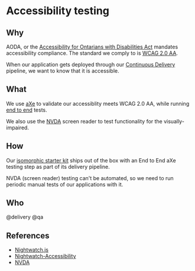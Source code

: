# Accessibility testing

## Why

AODA, or the [Accessibility for Ontarians with Disabilities Act](http://www.aoda.ca/) mandates accessibility compliance. The standard we comply to is [WCAG 2.0 AA](https://www.w3.org/WAI/WCAG20/quickref/).

When our application gets deployed through our [Continuous Delivery](../process/continuous-delivery.md) pipeline, we want to know that it is accessible.

## What

We use [aXe](https://www.deque.com/products/axe/) to validate our accessiblity meets WCAG 2.0 AA, while running [end to end](e2e.md) tests.

We also use the [NVDA](https://www.nvaccess.org/) screen reader to test functionality for the visually-impaired.

## How

Our [isomorphic starter kit](../development/starter-kits.md) ships out of the box with an End to End aXe testing step as part of its delivery pipeline.

NVDA (screen reader) testing can't be automated, so we need to run periodic manual tests of our applications with it.

## Who

@delivery @qa

## References

- [Nightwatch.js](http://nightwatchjs.org/)
- [Nightwatch-Accessibility](https://github.com/ahmadnassri/nightwatch-accessibility)
- [NVDA](https://www.nvaccess.org/)